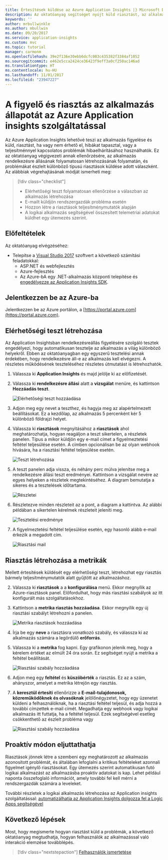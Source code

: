 ```yaml
---
title: Értesítések küldése az Azure Application Insights |} Microsoft Docs
description: Az oktatóanyag segítséget nyújt küld riasztást, az alkalmazás használatával Azure Application Insights hibáinak válaszként.
keywords: ''
author: mrbullwinkle
ms.author: mbullwin
ms.date: 09/20/2017
ms.service: application-insights
ms.custom: mvc
ms.topic: tutorial
manager: carmonm
ms.openlocfilehash: 39e2f136e30ebb6dcfc003c435382f3384af1052
ms.sourcegitcommit: e462e5cca2424ce36423f9eff3a0cf250ac146ad
ms.translationtype: HT
ms.contentlocale: hu-HU
ms.lasthandoff: 11/01/2017
ms.locfileid: "23947227"
---
```

# <a name="monitor-and-alert-on-application-health-with-azure-application-insights"></a>A figyelő és riasztás az alkalmazás állapotát az Azure Application insights szolgáltatással

Az Azure Application Insights lehetővé teszi az alkalmazás figyelése és küld, riasztást, ha vagy nem érhető el, hibákat tapasztal, vagy a teljesítménnyel kapcsolatos problémák hibaelhárításához használhatók.  Ez az oktatóanyag végigvezeti annak ellenőrzésére, az alkalmazás rendelkezésre állásának folyamatosan létrehozásának folyamatán, és problémákat észlelt különböző típusú riasztások küldése adott válaszként.  Az alábbiak végrehajtásának módját ismerheti meg:

> [!div class="checklist"]
> * Elérhetőségi teszt folyamatosan ellenőrzése a válaszban az alkalmazás létrehozása
> * E-mailt küldjön rendszergazdák probléma esetén
> * Hozzon létre a riasztások teljesítménymutatók alapján 
> * A logikai alkalmazás segítségével összesített telemetriai adatokat küldhet egy ütemezés szerint.


## <a name="prerequisites"></a>Előfeltételek

Az oktatóanyag elvégzéséhez:

- Telepítse a [Visual Studio 2017](https://www.visualstudio.com/downloads/) szoftvert a következő számítási feladatokkal:
    - ASP.NET és webfejlesztés
    - Azure-fejlesztés
    - Az Azure-bA egy .NET-alkalmazás központi telepítése és [engedélyezze az Application Insights SDK](app-insights-asp-net.md). 


## <a name="log-in-to-azure"></a>Jelentkezzen be az Azure-ba
Jelentkezzen be az Azure portálon, a [https://portal.azure.com](https://portal.azure.com).

## <a name="create-availability-test"></a>Elérhetőségi teszt létrehozása
Az Application Insightsban rendelkezésreállás figyelésére szolgáló tesztek engedélyezi, hogy automatikusan tesztelje az alkalmazás a világ különböző helyekről.   Ebben az oktatóanyagban egy egyszerű tesztelési annak érdekében, hogy rendelkezésre áll-e az alkalmazás kell elvégezni.  A részletes működésének teszteléséhez részletes útmutatást is létrehozhatók. 

1. Válassza ki **Application Insights** és majd jelölje ki az előfizetését.  
1. Válassza ki **rendelkezésre állási** alatt a **vizsgálat** menüre, és kattintson **Hozzáadás teszt**.
 
    ![Elérhetőségi teszt hozzáadása](media/app-insights-tutorial-alert/add-test.png)

2. Adjon meg egy nevet a teszthez, és hagyja meg az alapértelmezett beállításokat.  Ez a kezdőlap, az alkalmazás 5 percenként kér 5 különböző földrajzi helyet. 
3. Válassza ki **riasztások** megnyitásához a **riasztások** ahol meghatározhatja, hogyan reagáljon a teszt sikertelen, a részletek panelen. Típus a mikor küldjön egy e-mail címet a figyelmeztetési feltétel teljesülése esetén.  A címben opcionálisan be az olyan webhook hívására, ha a riasztási feltétel teljesülése esetén.

    ![Teszt létrehozása](media/app-insights-tutorial-alert/create-test.png)
 
4. A teszt panelen adja vissza, és néhány perc múlva jelenítse meg a rendelkezésre állási teszt eredményei.  Kattintson a vizsgálat nevére az egyes helyeken a részletek megtekintéséhez.  A diagram bemutatja a sikeres és a tesztelések időtartama.

    ![Részletei](media/app-insights-tutorial-alert/test-details.png)

5.  Részletezve minden részleteit az a pont, a diagram a kattintva.  Az alábbi példában a sikertelen kérelmek részleteit jeleníti meg.

    ![Tesztelési eredménye](media/app-insights-tutorial-alert/test-result.png)
  
6. A figyelmeztetési feltétel teljesülése esetén, egy hasonló alább e-mail érkezik a megadott cím.

    ![Riasztási mail](media/app-insights-tutorial-alert/alert-mail.png)


## <a name="create-an-alert-from-metrics"></a>Riasztás létrehozása a metrikák
Mellett értesítések küldését egy elérhetőségi teszt, létrehozhat egy riasztás bármely teljesítménymutatók alatt gyűjtött az alkalmazáshoz.

2. Válassza ki **riasztások** a a **konfigurálása** menü.  Ekkor megnyílik az Azure-riasztások panel.  Előfordulhat, hogy más riasztási szabályok az itt konfigurált más szolgáltatásokhoz.
3. Kattintson a **metrika riasztás hozzáadása**.  Ekkor megnyílik egy új riasztási szabályt létrehozni a panelen.

    ![Metrika riasztások hozzáadása](media/app-insights-tutorial-alert/add-metric-alert.png)

4. Írja be egy **neve** a riasztásra vonatkozó szabály, és válassza ki az alkalmazás számára a legördülő **erőforrás**.
5. Válassza ki a **metrika** fog kapni.  Egy grafikonon jelenik meg, hogy a kérelem értéket az elmúlt 24 óra során.  Ez segítséget nyújt a metrika a feltétel beállítását.

    ![Riasztási szabály hozzáadása](media/app-insights-tutorial-alert/add-alert-01.png)

6. Adjon meg egy **feltétel** és **küszöbérték** a riasztás. Ez az a szám, ahányszor, amelyet a metrika létrejön egy riasztás. 
6. A **keresztül értesíti** ellenőrizze a **E-mail-tulajdonosok, közreműködőknek és olvasóknak** jelölőnégyzetet, hogy egy üzenetet küldeni a felhasználóknak, ha a riasztási feltétel teljesül, és adja hozzá a további címzettek e-mail címét.  Megadhatja egy webhook vagy logikai alkalmazás itt futtatja, ha a feltétel teljesül.  Ezek segítségével esetleg csökkenthető az észlelt probléma vagy 

    ![Riasztási szabály hozzáadása](media/app-insights-tutorial-alert/add-alert-02.png)


## <a name="proactively-send-information"></a>Proaktív módon eljuttathatja
Riasztások jönnek létre a szembeni egy meghatározott az alkalmazás azonosított problémát, és általában lefoglalni a kritikus feltételeket azonnali figyelmet igénylő riasztásokat.  Egy ütemezés szerint automatikusan futó logikai alkalmazást az alkalmazásba proaktív adatokat is kap.  Lehet például naponta összefoglaló információt, amely további fel kell mérni a rendszergazdák számára a leveleket.

További részletek a logikai alkalmazás létrehozása az Application insights szolgáltatással: [automatizálhatja az Application Insights dolgozza fel a Logic Apps segítségével](automate-with-logic-apps.md)

## <a name="next-steps"></a>Következő lépések
Most, hogy megismerte hogyan riasztást küld a problémák, a következő oktatóanyag megtudhatja, hogyan felhasználók az alkalmazással való interakció elemzése továbblépés.

> [!div class="nextstepaction"]
> [Felhasználók ismertetése](app-insights-tutorial-users.md)